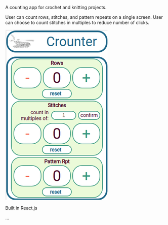 A counting app for crochet and knitting projects.

User can count rows, stitches, and pattern repeats on a single screen. User can choose to count stitches in multiples to reduce number of clicks.

![Alt text](public/crounter.png?raw=true "Title")

Built in React.js

...
